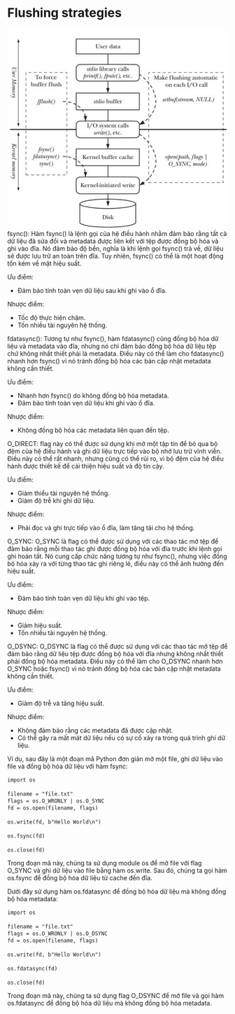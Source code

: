 # Flushing strategies
![Alt text](/Picture/Storage/image-5.png)
fsync(): Hàm fsync() là lệnh gọi của hệ điều hành nhằm đảm bảo rằng tất cả dữ liệu đã sửa đổi và metadata được liên kết với tệp được đồng bộ hóa và ghi vào đĩa. Nó đảm bảo độ bền, nghĩa là khi lệnh gọi fsync() trả về, dữ liệu sẽ được lưu trữ an toàn trên đĩa. Tuy nhiên, fsync() có thể là một hoạt động tốn kém về mặt hiệu suất.      
  
Ưu điểm:
- Đảm bảo tính toàn vẹn dữ liệu sau khi ghi vào ổ đĩa.

Nhược điểm:
- Tốc độ thực hiện chậm.
- Tốn nhiều tài nguyên hệ thống.


fdatasync(): Tương tự như fsync(), hàm fdatasync() cũng đồng bộ hóa dữ liệu và metadata vào đĩa, nhưng nó chỉ đảm bảo đồng bộ hóa dữ liệu tệp chứ không nhất thiết phải là metadata. Điều này có thể làm cho fdatasync() nhanh hơn fsync() vì nó tránh đồng bộ hóa các bản cập nhật metadata không cần thiết.   

Ưu điểm:
- Nhanh hơn fsync() do không đồng bộ hóa metadata.
- Đảm bảo tính toàn vẹn dữ liệu khi ghi vào ổ đĩa.

Nhược điểm:
- Không đồng bộ hóa các metadata liên quan đến tệp.

O_DIRECT: flag này có thể được sử dụng khi mở một tập tin để bỏ qua bộ đệm của hệ điều hành và ghi dữ liệu trực tiếp vào bộ nhớ lưu trữ vĩnh viễn. Điều này có thể rất nhanh, nhưng cũng có thể rủi ro, vì bộ đệm của hệ điều hành được thiết kế để cải thiện hiệu suất và độ tin cậy.    

Ưu điểm:
- Giảm thiểu tài nguyên hệ thống.
- Giảm độ trễ khi ghi dữ liệu.

Nhược điểm:
- Phải đọc và ghi trực tiếp vào ổ đĩa, làm tăng tải cho hệ thống.

O_SYNC: O_SYNC là flag có thể được sử dụng với các thao tác mở tệp để đảm bảo rằng mỗi thao tác ghi được đồng bộ hóa với đĩa trước khi lệnh gọi ghi hoàn tất. Nó cung cấp chức năng tương tự như fsync(), nhưng việc đồng bộ hóa xảy ra với từng thao tác ghi riêng lẻ, điều này có thể ảnh hưởng đến hiệu suất.   

Ưu điểm:
- Đảm bảo tính toàn vẹn dữ liệu khi ghi vào tệp.

Nhược điểm:
- Giảm hiệu suất.
- Tốn nhiều tài nguyên hệ thống.


O_DSYNC: O_DSYNC là flag có thể được sử dụng với các thao tác mở tệp để đảm bảo rằng dữ liệu tệp được đồng bộ hóa với đĩa nhưng không nhất thiết phải đồng bộ hóa metadata. Điều này có thể làm cho O_DSYNC nhanh hơn O_SYNC hoặc fsync() vì nó tránh đồng bộ hóa các bản cập nhật metadata không cần thiết.  

Ưu điểm:
- Giảm độ trễ và tăng hiệu suất.

Nhược điểm:
- Không đảm bảo rằng các metadata đã được cập nhật.
- Có thể gây ra mất mát dữ liệu nếu có sự cố xảy ra trong quá trình ghi dữ liệu.

Ví dụ, sau đây là một đoạn mã Python đơn giản mở một file, ghi dữ liệu vào file và đồng bộ hóa dữ liệu với hàm fsync:

```
import os

filename = "file.txt"
flags = os.O_WRONLY | os.O_SYNC
fd = os.open(filename, flags)

os.write(fd, b"Hello World\n")

os.fsync(fd)

os.close(fd)
```

Trong đoạn mã này, chúng ta sử dụng module os để mở file với flag O_SYNC và ghi dữ liệu vào file bằng hàm os.write. Sau đó, chúng ta gọi hàm os.fsync để đồng bộ hóa dữ liệu từ cache đến đĩa.

Dưới đây  sử dụng hàm os.fdatasync để đồng bộ hóa dữ liệu mà không đồng bộ hóa metadata:

```
import os

filename = "file.txt"
flags = os.O_WRONLY | os.O_DSYNC
fd = os.open(filename, flags)

os.write(fd, b"Hello World\n")

os.fdatasync(fd)

os.close(fd)
```

Trong đoạn mã này, chúng ta sử dụng flag O_DSYNC để mở file và gọi hàm os.fdatasync để đồng bộ hóa dữ liệu mà không đồng bộ hóa metadata.
